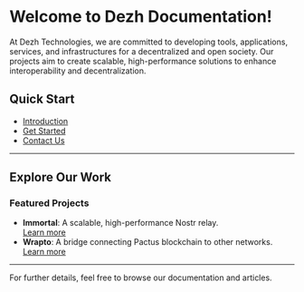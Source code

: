 # Welcome to Dezh Documentation!

At Dezh Technologies, we are committed to developing tools, applications, services, and infrastructures for a decentralized and open society. Our projects aim to create scalable, high-performance solutions to enhance interoperability and decentralization.

## Quick Start

- [Introduction](#)
- [Get Started](#)
- [Contact Us](#)

---

## Explore Our Work

### Featured Projects
- **Immortal**: A scalable, high-performance Nostr relay.  
  [Learn more](https://github.com/dezh-tech/immortal)
- **Wrapto**: A bridge connecting Pactus blockchain to other networks.  
  [Learn more](https://twitter.com/dezh_tech/status/1784668334463558077)

---

For further details, feel free to browse our documentation and articles.

